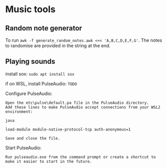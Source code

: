 # Music tools

## Random note generator

To run `awk -f generate_random_notes.awk <<< 'A,B,C,D,E,F,G'`. The notes to randomise are provided in the string at the end.

## Playing sounds

install sox: `sudo apt install sox`

if on WSL, install PulseAudio: `TODO`

Configure PulseAudio:

    Open the etc\pulse\default.pa file in the PulseAudio directory.
    Add these lines to make PulseAudio accept connections from your WSL2 environment:

    java

    load-module module-native-protocol-tcp auth-anonymous=1

    Save and close the file.

Start PulseAudio:

    Run pulseaudio.exe from the command prompt or create a shortcut to make it easier to start in the future.
